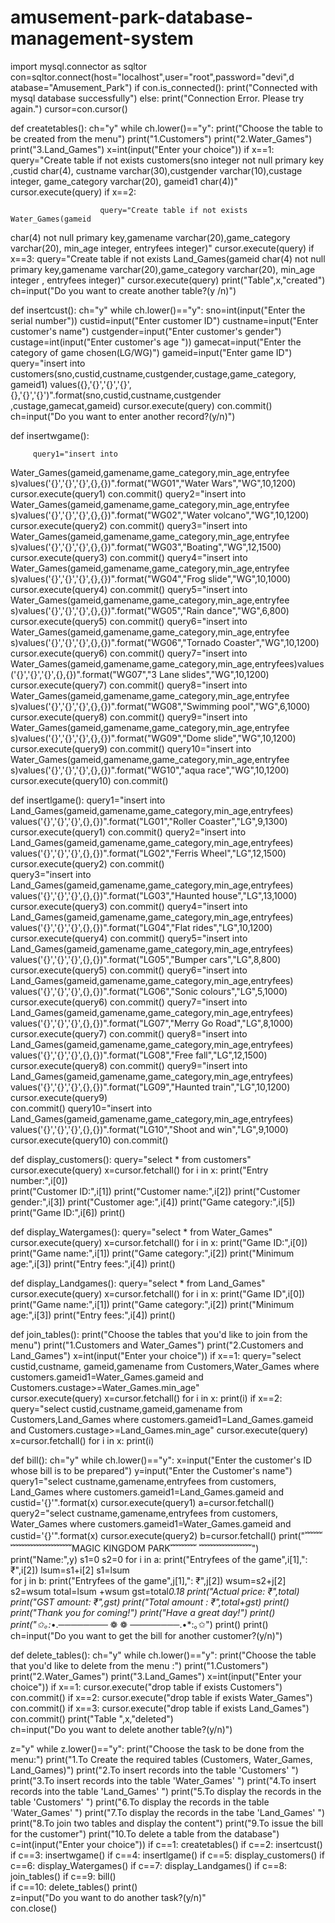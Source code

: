 # amusement-park-database-management-system
import mysql.connector as sqltor 
con=sqltor.connect(host="localhost",user="root",password="devi",d
 atabase="Amusement_Park") 
if con.is_connected(): 
        print("Connected with mysql database successfully") 
else: 
         print("Connection Error. Please try again.") 
cursor=con.cursor() 
 
def createtables(): 
        ch="y" 
        while ch.lower()=="y": 
                print("Choose the table to be created from the menu") 
                print("1.Customers") 
                print("2.Water_Games") 
                print("3.Land_Games") 
                x=int(input("Enter your choice")) 
                if x==1: 
                        query="Create table if not exists customers(sno integer 
not null primary key ,custid char(4), custname 
varchar(30),custgender varchar(10),custage integer, game_category 
varchar(20), gameid1 char(4))" 
                        cursor.execute(query) 
                if x==2: 
 
                        query="Create table if not exists Water_Games(gameid 
char(4) not null primary key,gamename varchar(20),game_category 
varchar(20), min_age integer, entryfees integer)" 
                        cursor.execute(query) 
                if x==3: 
                        query="Create table if not exists Land_Games(gameid 
char(4) not null primary key,gamename varchar(20),game_category 
varchar(20), min_age integer , entryfees integer)" 
                        cursor.execute(query) 
                print("Table",x,"created")        
                ch=input("Do you want to create another table?(y /n)") 
 
 
def insertcust(): 
         ch="y" 
         while ch.lower()=="y": 
                  sno=int(input("Enter the serial number")) 
                  custid=input("Enter customer ID") 
                  custname=input("Enter customer's name") 
                  custgender=input("Enter customer's gender") 
                  custage=int(input("Enter customer's age ")) 
                  gamecat=input("Enter the category of game 
chosen(LG/WG)") 
                  gameid=input("Enter game ID") 
                  query="insert into 
customers(sno,custid,custname,custgender,custage,game_category, 
gameid1) 
values({},'{}','{}','{}',{},'{}','{}')".format(sno,custid,custname,custgender
 ,custage,gamecat,gameid) 
                  cursor.execute(query) 
                  con.commit() 
                  ch=input("Do you want to enter another record?(y/n)") 
 
 
def insertwgame(): 
 
         query1="insert into 
Water_Games(gameid,gamename,game_category,min_age,entryfee
 s)values('{}','{}','{}',{},{})".format("WG01","Water 
Wars","WG",10,1200) 
         cursor.execute(query1) 
         con.commit() 
         query2="insert into 
Water_Games(gameid,gamename,game_category,min_age,entryfee
 s)values('{}','{}','{}',{},{})".format("WG02","Water 
volcano","WG",10,1200) 
         cursor.execute(query2) 
         con.commit() 
         query3="insert into 
Water_Games(gameid,gamename,game_category,min_age,entryfee
 s)values('{}','{}','{}',{},{})".format("WG03","Boating","WG",12,1500) 
         cursor.execute(query3) 
         con.commit() 
         query4="insert into 
Water_Games(gameid,gamename,game_category,min_age,entryfee
 s)values('{}','{}','{}',{},{})".format("WG04","Frog slide","WG",10,1000) 
         cursor.execute(query4) 
         con.commit() 
         query5="insert into 
Water_Games(gameid,gamename,game_category,min_age,entryfee
 s)values('{}','{}','{}',{},{})".format("WG05","Rain dance","WG",6,800) 
         cursor.execute(query5) 
         con.commit() 
         query6="insert into 
Water_Games(gameid,gamename,game_category,min_age,entryfee
 s)values('{}','{}','{}',{},{})".format("WG06","Tornado 
Coaster","WG",10,1200) 
         cursor.execute(query6) 
         con.commit() 
         query7="insert into 
Water_Games(gameid,gamename,game_category,min_age,entryfees)values('{}','{}','{}',{},{})".format("WG07","3 Lane 
slides","WG",10,1200) 
         cursor.execute(query7) 
         con.commit() 
         query8="insert into 
Water_Games(gameid,gamename,game_category,min_age,entryfee
 s)values('{}','{}','{}',{},{})".format("WG08","Swimming 
pool","WG",6,1000) 
         cursor.execute(query8) 
         con.commit() 
         query9="insert into 
Water_Games(gameid,gamename,game_category,min_age,entryfee
 s)values('{}','{}','{}',{},{})".format("WG09","Dome 
slide","WG",10,1200) 
         cursor.execute(query9) 
         con.commit() 
         query10="insert into 
Water_Games(gameid,gamename,game_category,min_age,entryfee
 s)values('{}','{}','{}',{},{})".format("WG10","aqua race","WG",10,1200) 
         cursor.execute(query10) 
         con.commit() 
          
 
 
def insertlgame(): 
         query1="insert into 
Land_Games(gameid,gamename,game_category,min_age,entryfees)
 values('{}','{}','{}',{},{})".format("LG01","Roller Coaster","LG",9,1300) 
         cursor.execute(query1) 
         con.commit() 
         query2="insert into 
Land_Games(gameid,gamename,game_category,min_age,entryfees)
 values('{}','{}','{}',{},{})".format("LG02","Ferris Wheel","LG",12,1500) 
         cursor.execute(query2) 
         con.commit()  
         query3="insert into 
Land_Games(gameid,gamename,game_category,min_age,entryfees)
 values('{}','{}','{}',{},{})".format("LG03","Haunted 
house","LG",13,1000) 
         cursor.execute(query3) 
         con.commit() 
         query4="insert into 
Land_Games(gameid,gamename,game_category,min_age,entryfees)
 values('{}','{}','{}',{},{})".format("LG04","Flat rides","LG",10,1200) 
         cursor.execute(query4) 
         con.commit() 
         query5="insert into 
Land_Games(gameid,gamename,game_category,min_age,entryfees)
 values('{}','{}','{}',{},{})".format("LG05","Bumper cars","LG",8,800) 
         cursor.execute(query5) 
         con.commit() 
         query6="insert into 
Land_Games(gameid,gamename,game_category,min_age,entryfees)
 values('{}','{}','{}',{},{})".format("LG06","Sonic colours","LG",5,1000) 
         cursor.execute(query6) 
         con.commit() 
         query7="insert into 
Land_Games(gameid,gamename,game_category,min_age,entryfees)
 values('{}','{}','{}',{},{})".format("LG07","Merry Go Road","LG",8,1000) 
         cursor.execute(query7) 
         con.commit() 
         query8="insert into 
Land_Games(gameid,gamename,game_category,min_age,entryfees)
 values('{}','{}','{}',{},{})".format("LG08","Free fall","LG",12,1500) 
         cursor.execute(query8) 
         con.commit() 
         query9="insert into 
Land_Games(gameid,gamename,game_category,min_age,entryfees)
 values('{}','{}','{}',{},{})".format("LG09","Haunted train","LG",10,1200) 
         cursor.execute(query9)  
         con.commit() 
         query10="insert into 
Land_Games(gameid,gamename,game_category,min_age,entryfees)
 values('{}','{}','{}',{},{})".format("LG10","Shoot and win","LG",9,1000) 
         cursor.execute(query10) 
         con.commit() 
                   
 
 
def display_customers(): 
    query="select * from customers" 
    cursor.execute(query) 
    x=cursor.fetchall() 
    for i in x: 
        print("Entry number:",i[0])      
        print("Customer ID:",i[1]) 
        print("Customer name:",i[2]) 
        print("Customer gender:",i[3]) 
        print("Customer age:",i[4]) 
        print("Game category:",i[5]) 
        print("Game ID:",i[6]) 
        print() 
 
def display_Watergames(): 
    query="select * from Water_Games" 
    cursor.execute(query) 
    x=cursor.fetchall() 
    for i in x: 
        print("Game ID:",i[0]) 
        print("Game name:",i[1]) 
        print("Game category:",i[2]) 
        print("Minimum age:",i[3]) 
        print("Entry fees:",i[4]) 
        print() 

 
def display_Landgames(): 
    query="select * from Land_Games" 
    cursor.execute(query) 
    x=cursor.fetchall() 
    for i in x: 
        print("Game ID",i[0]) 
        print("Game name:",i[1]) 
        print("Game category:",i[2]) 
        print("Minimum age:",i[3]) 
        print("Entry fees:",i[4]) 
        print() 
 
def join_tables(): 
    print("Choose the tables that you'd like to join from the menu") 
    print("1.Customers and Water_Games") 
    print("2.Customers and Land_Games") 
    x=int(input("Enter your choice")) 
    if x==1: 
        query="select custid,custname, gameid,gamename from 
Customers,Water_Games where 
customers.gameid1=Water_Games.gameid and 
Customers.custage>=Water_Games.min_age"                    
        cursor.execute(query) 
        x=cursor.fetchall() 
        for i in x: 
            print(i) 
    if x==2: 
        query="select custid,custname,gameid,gamename from 
Customers,Land_Games where 
customers.gameid1=Land_Games.gameid and 
Customers.custage>=Land_Games.min_age" 
        cursor.execute(query) 
        x=cursor.fetchall() 
        for i in x: 
            print(i) 
 
 
def bill(): 
        ch="y" 
        while ch.lower()=="y": 
                x=input("Enter the customer's ID whose bill is to be 
prepared") 
                y=input("Enter the Customer's name") 
                query1="select custname,gamename,entryfees from 
customers, Land_Games where 
customers.gameid1=Land_Games.gameid and custid='{}'".format(x) 
                cursor.execute(query1) 
                a=cursor.fetchall() 
                query2="select custname,gamename,entryfees from 
customers, Water_Games where 
customers.gameid1=Water_Games.gameid and custid='{}'".format(x) 
                cursor.execute(query2) 
                b=cursor.fetchall() 
                print("﹌﹌﹌﹌﹌﹌﹌﹌﹌MAGIC KINGDOM PARK﹌﹌﹌
 ﹌﹌﹌﹌﹌﹌") 
                print("Name:",y) 
                s1=0 
                s2=0 
                for i in a: 
                    print("Entryfees of the game",i[1],": ₹",i[2]) 
                    lsum=s1+i[2] 
                    s1=lsum    
                for j in b: 
                    print("Entryfees of the game",j[1],": ₹",j[2]) 
                    wsum=s2+j[2] 
                    s2=wsum 
                total=lsum +wsum 
                gst=total*0.18 
                print("Actual price: ₹",total) 
                print("GST amount: ₹",gst) 
                print("Total amount : ₹",total+gst) 
                print() 
                print("Thank you for coming!") 
                print("Have a great day!") 
                print() 
                print("✩｡:*•.────────  ❁ ❁ ────────.•*:｡✩") 
                print() 
                print() 
                ch=input("Do you want to get the bill for another 
customer?(y/n)") 
                 
def delete_tables(): 
         ch="y" 
         while ch.lower()=="y": 
                  print("Choose the table that you'd like to delete from the 
menu :") 
                  print("1.Customers") 
                  print("2.Water_Games") 
                  print("3.Land_Games") 
                  x=int(input("Enter your choice")) 
                  if x==1: 
                           cursor.execute("drop table if exists Customers") 
                           con.commit() 
                  if x==2: 
                           cursor.execute("drop table if exists Water_Games") 
                           con.commit() 
                  if x==3: 
                           cursor.execute("drop table if exists Land_Games") 
                           con.commit() 
                  print("Table ",x,"deleted")         
                  ch=input("Do you want to delete another table?(y/n)")          
 
z="y" 
while z.lower()=="y": 
    print("Choose the task to be done from the menu:") 
    print("1.To Create the required tables (Customers, Water_Games, 
Land_Games)") 
    print("2.To insert records into the table 'Customers' ") 
    print("3.To insert records into the table 'Water_Games' ") 
    print("4.To insert records into the table 'Land_Games' ") 
    print("5.To display the records in the table 'Customers' ") 
    print("6.To display the records in the table 'Water_Games' ") 
    print("7.To display the records in the tabe 'Land_Games' ") 
    print("8.To join two tables and display the content") 
    print("9.To issue the bill for the customer") 
    print("10.To delete a table from the database") 
    c=int(input("Enter your choice")) 
    if c==1: 
        createtables() 
    if c==2: 
        insertcust() 
    if c==3: 
        insertwgame() 
    if c==4: 
        insertlgame() 
    if c==5: 
        display_customers() 
    if c==6: 
        display_Watergames() 
    if c==7: 
        display_Landgames() 
    if c==8: 
        join_tables() 
    if c==9: 
        bill()      
    if c==10: 
        delete_tables() 
    print()    
 z=input("Do you want to do another task?(y/n)"  
con.close()    
